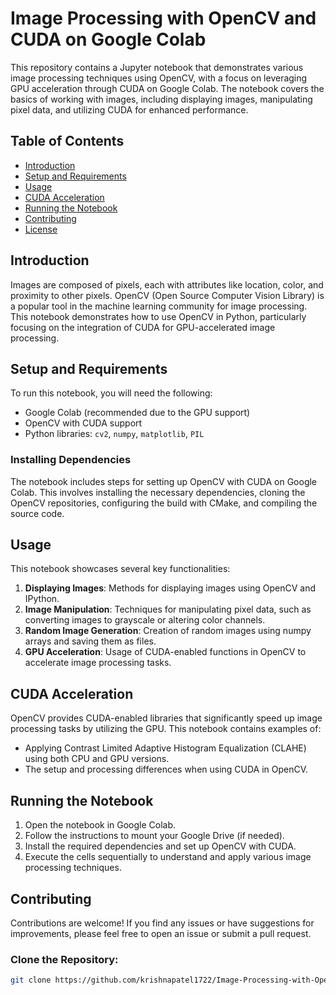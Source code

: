 # Image Processing with OpenCV and CUDA on Google Colab

This repository contains a Jupyter notebook that demonstrates various image processing techniques using OpenCV, with a focus on leveraging GPU acceleration through CUDA on Google Colab. The notebook covers the basics of working with images, including displaying images, manipulating pixel data, and utilizing CUDA for enhanced performance.

## Table of Contents
- [Introduction](#introduction)
- [Setup and Requirements](#setup-and-requirements)
- [Usage](#usage)
- [CUDA Acceleration](#cuda-acceleration)
- [Running the Notebook](#running-the-notebook)
- [Contributing](#contributing)
- [License](#license)

## Introduction
Images are composed of pixels, each with attributes like location, color, and proximity to other pixels. OpenCV (Open Source Computer Vision Library) is a popular tool in the machine learning community for image processing. This notebook demonstrates how to use OpenCV in Python, particularly focusing on the integration of CUDA for GPU-accelerated image processing.

## Setup and Requirements
To run this notebook, you will need the following:
- Google Colab (recommended due to the GPU support)
- OpenCV with CUDA support
- Python libraries: `cv2`, `numpy`, `matplotlib`, `PIL`

### Installing Dependencies
The notebook includes steps for setting up OpenCV with CUDA on Google Colab. This involves installing the necessary dependencies, cloning the OpenCV repositories, configuring the build with CMake, and compiling the source code.

## Usage
This notebook showcases several key functionalities:
1. **Displaying Images**: Methods for displaying images using OpenCV and IPython.
2. **Image Manipulation**: Techniques for manipulating pixel data, such as converting images to grayscale or altering color channels.
3. **Random Image Generation**: Creation of random images using numpy arrays and saving them as files.
4. **GPU Acceleration**: Usage of CUDA-enabled functions in OpenCV to accelerate image processing tasks.

## CUDA Acceleration
OpenCV provides CUDA-enabled libraries that significantly speed up image processing tasks by utilizing the GPU. This notebook contains examples of:
- Applying Contrast Limited Adaptive Histogram Equalization (CLAHE) using both CPU and GPU versions.
- The setup and processing differences when using CUDA in OpenCV.

## Running the Notebook
1. Open the notebook in Google Colab.
2. Follow the instructions to mount your Google Drive (if needed).
3. Install the required dependencies and set up OpenCV with CUDA.
4. Execute the cells sequentially to understand and apply various image processing techniques.

## Contributing
Contributions are welcome! If you find any issues or have suggestions for improvements, please feel free to open an issue or submit a pull request.

### **Clone the Repository:**
   ```bash
   git clone https://github.com/krishnapatel1722/Image-Processing-with-OpenCV-and-CUDA-on-Google-Colab.git
